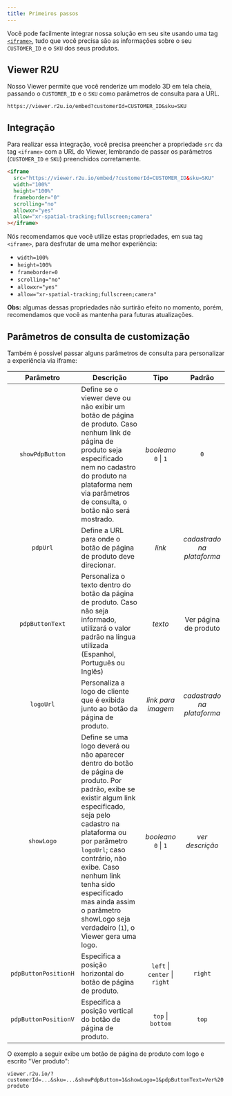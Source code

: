 ```yaml
---
title: Primeiros passos
---
```


Você pode facilmente integrar nossa solução em seu site usando uma tag [`<iframe>`](https://developer.mozilla.org/pt-BR/docs/Web/HTML/Element/iframe), tudo que você precisa são as informações sobre o seu `CUSTOMER_ID` e o `SKU` dos seus produtos.

## Viewer R2U

Nosso Viewer permite que você renderize um modelo 3D em tela cheia, passando o `CUSTOMER_ID` e o `SKU` como parâmetros de consulta para a URL.

```
https://viewer.r2u.io/embed?customerId=CUSTOMER_ID&sku=SKU
```

## Integração

Para realizar essa integração, você precisa preencher a propriedade `src` da tag `<iframe>` com a URL do Viewer, lembrando de passar os parâmetros (`CUSTOMER_ID` e `SKU`) preenchidos corretamente.

```html
<iframe
  src="https://viewer.r2u.io/embed/?customerId=CUSTOMER_ID&sku=SKU"
  width="100%"
  height="100%"
  frameborder="0"
  scrolling="no"
  allowxr="yes"
  allow="xr-spatial-tracking;fullscreen;camera"
></iframe>
```

Nós recomendamos que você utilize estas propriedades, em sua tag `<iframe>`, para desfrutar de uma melhor experiência:

- `width=100%`
- `height=100%`
- `frameborder=0`
- `scrolling="no"`
- `allowxr="yes"`
- `allow="xr-spatial-tracking;fullscreen;camera"`

**Obs:** algumas dessas propriedades não surtirão efeito no momento, porém, recomendamos que você as mantenha para futuras atualizações.

## Parâmetros de consulta de customização
Também é possível passar alguns parâmetros de consulta para personalizar a experiência via iframe:

| Parâmetro | Descrição | Tipo | Padrão |
| :-: | - | :-: | :-: |
| `showPdpButton` | Define se o viewer deve ou não exibir um botão de página de produto. Caso nenhum link de página de produto seja especificado nem no cadastro do produto na plataforma nem via parâmetros de consulta, o botão não será mostrado. | *booleano* <br /> `0` \| `1` | `0`
| `pdpUrl` | Define a URL para onde o botão de página de produto deve direcionar. | *link* | *cadastrado na plataforma*
| `pdpButtonText` | Personaliza o texto dentro do botão da página de produto. Caso não seja informado, utilizará o valor padrão na língua utilizada (Espanhol, Português ou Inglês) | *texto* | Ver página de produto
| `logoUrl` | Personaliza a logo de cliente que é exibida junto ao botão da página de produto. | *link para imagem* | *cadastrado na plataforma*
| `showLogo` | Define se uma logo deverá ou não aparecer dentro do botão de página de produto. Por padrão, exibe se existir algum link especificado, seja pelo cadastro na plataforma ou por parâmetro `logoUrl`; caso contrário, não exibe. Caso nenhum link tenha sido especificado mas ainda assim o parâmetro showLogo seja verdadeiro (`1`), o Viewer gera uma logo. | *booleano* <br /> `0` \| `1` | *ver descrição* |
| `pdpButtonPositionH` | Especifica a posição horizontal do botão de página de produto. |  `left` \| `center` \| `right` | `right` |
| `pdpButtonPositionV` | Especifica a posição vertical do botão de página de produto. |  `top` \| `bottom` | `top` |
O exemplo a seguir exibe um botão de página de produto com logo e escrito "Ver produto":

`viewer.r2u.io/?customerId=...&sku=...&showPdpButton=1&showLogo=1&pdpButtonText=Ver%20produto`